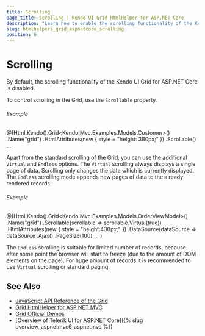 ```yaml
---
title: Scrolling
page_title: Scrolling | Kendo UI Grid HtmlHelper for ASP.NET Core
description: "Learn how to enable the scrolling functionality of the Kendo UI Grid for ASP.NET Core."
slug: htmlhelpers_grid_aspnetcore_scrolling
position: 6
---
```


# Scrolling

By default, the scrolling functionality of the Kendo UI Grid for ASP.NET Core is disabled.

To control scrolling in the Grid, use the `Scrollable` property.

###### Example

@(Html.Kendo().Grid<Kendo.Mvc.Examples.Models.Customer>()
		.Name("grid")
		.HtmlAttributes(new { style = "height: 380px;" })
		.Scrollable()
        ...

Apart from the standard scrolling of the Grid, you can use the additional `Virtual` and `Endless` options. The `Virtual` scrolling always displays a single page of data. Scrolling only changes the data which is currently displayed. The `Endless` scrolling mode appends new pages of data to the already rendered records.

###### Example

@(Html.Kendo().Grid<Kendo.Mvc.Examples.Models.OrderViewModel>()
    .Name("grid")
    .Scrollable(scrollable => scrollable.Virtual(true))
    .HtmlAttributes(new { style = "height:430px;" })
    .DataSource(dataSource => dataSource
        .Ajax()
        .PageSize(100)
		...
)

The `Endless` scrolling is suitable for limited number of records, because after some point the browser will start to freeze (due to the amount of DOM elements on the page). For huge amount of records it is recommended to use `Virtual` scrolling or standard paging.

## See Also

* [JavaScript API Reference of the Grid](http://docs.telerik.com/kendo-ui/api/javascript/ui/grid)
* [Grid HtmlHelper for ASP.NET MVC](http://docs.telerik.com/aspnet-mvc/helpers/grid/overview)
* [Grid Official Demos](http://demos.telerik.com/aspnet-core/grid/index)
* [Overview of Telerik UI for ASP.NET Core]({% slug overview_aspnetmvc6_aspnetmvc %})
